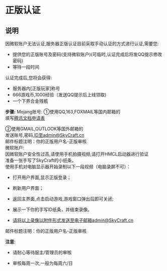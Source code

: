 # 正版认证

## 说明

因微软账户无法认证,服务器正版认证目前采取手动认证的方式进行认证,需要您:

* 提供您的正版账号及密码\(支持微软账户\)\(可临时,认证完成后将发QQ提示修改密码\)  
* 等待一段时间  

认证完成后,您将会获得:

* 服务器内\[正版玩家\]称号
* 666游戏币,1000经验（发送QQ提示后上线领取\)
* 一个下界合金残骸  

**步骤:**
Mojang账号:
①使用QQ,163,FOXMAIL等国内邮箱的  
填写[腾讯文档申请表](https://docs.qq.com/form/page/DVlBLR2VsR2pYQ21v?_w_tencentdocx_form=1)  

②使用GMAIL,OUTLOOK等国外邮箱的  
发送账号,密码,ID至admin@SkyCraft.cn  
邮件标题注明：你的正版用户名-正版审核  
微软账户:  
因微软账户安全性过高,请使用手机拍摄视频,请打开HMCL启动器进行验证  
准备一张手写了SkyCraft的小纸条。  
使用手机对电脑显示器开始录制以下一段视频（电脑录屏不可）：  
* 打开用户界面,显示正版登录；

* 刷新用户界面；

* 返回主界面,点击启动游戏,游戏窗口弹出后即可关闭;

* 展示一下你的手写ID纸条，并结束录像。

* 请将以上录像以附件形式发送至电子邮箱admin@SkyCraft.cn

邮件标题注明：你的正版用户名-正版审核

**注意:**

* 请耐心等待服主/管理员的审核

* 审核每周一次,一般为每周六/日
